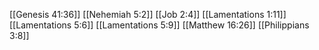 [[Genesis 41:36]]
[[Nehemiah 5:2]]
[[Job 2:4]]
[[Lamentations 1:11]]
[[Lamentations 5:6]]
[[Lamentations 5:9]]
[[Matthew 16:26]]
[[Philippians 3:8]]
